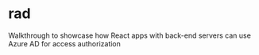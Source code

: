 # rad
Walkthrough to showcase how React apps with back-end servers can use Azure AD for access authorization
